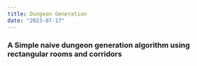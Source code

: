 ```yaml
---
title: Dungeon Generation
date: "2023-07-17"
---
```


<script lang="ts">
  import DemoCanvas from "$lib/demos/DemoCanvas.svelte"
  import * as simple from "$lib/demos/dungeon_generation/simple.ts"
</script>

### A Simple naive dungeon generation algorithm using rectangular rooms and corridors

<DemoCanvas init={simple.init} start={simple.start} />
